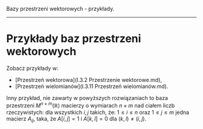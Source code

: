Bazy przestrzeni wektorowych - przykłady.

---

# Przykłady baz przestrzeni wektorowych

Zobacz przykłady w:
* [Przestrzeń wektorowa](I.3.2 Przestrzenie wektorowe.md),
* [Przestrzeń wielomianów](I.3.11 Przestrzeń wielomianów.md).

Inny przykład, nie zawarty w powyższych rozwiązaniach to baza przestrzeni $M^{n \times m}\left(\mathbb{R}\right)$ macierzy o wymiarach $n \times m$ nad ciałem liczb rzeczywistych: dla wszystkich $i, j$ takich, że: $1 \leq i \leq n$ oraz $1 \leq j \leq m$ jedna macierz $A_{ij}$, taka, że $A[i, j] = 1$ i $A[k, l] = 0$ dla $(k, l) \neq (i, j)$.
